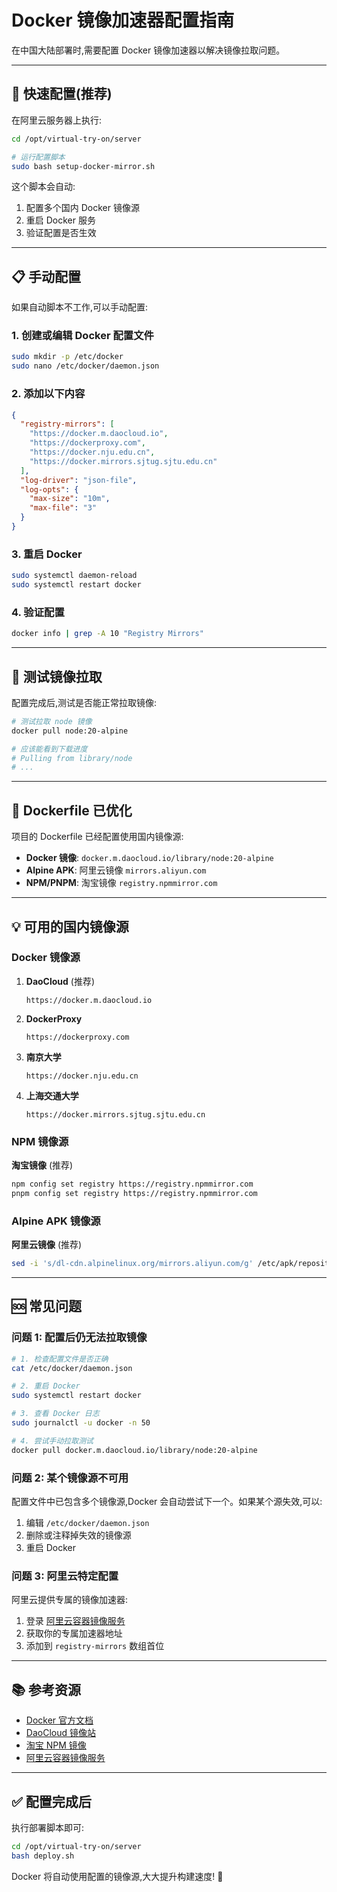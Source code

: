 # Docker 镜像加速器配置指南

在中国大陆部署时,需要配置 Docker 镜像加速器以解决镜像拉取问题。

---

## 🚀 快速配置(推荐)

在阿里云服务器上执行:

```bash
cd /opt/virtual-try-on/server

# 运行配置脚本
sudo bash setup-docker-mirror.sh
```

这个脚本会自动:
1. 配置多个国内 Docker 镜像源
2. 重启 Docker 服务
3. 验证配置是否生效

---

## 📋 手动配置

如果自动脚本不工作,可以手动配置:

### 1. 创建或编辑 Docker 配置文件

```bash
sudo mkdir -p /etc/docker
sudo nano /etc/docker/daemon.json
```

### 2. 添加以下内容

```json
{
  "registry-mirrors": [
    "https://docker.m.daocloud.io",
    "https://dockerproxy.com",
    "https://docker.nju.edu.cn",
    "https://docker.mirrors.sjtug.sjtu.edu.cn"
  ],
  "log-driver": "json-file",
  "log-opts": {
    "max-size": "10m",
    "max-file": "3"
  }
}
```

### 3. 重启 Docker

```bash
sudo systemctl daemon-reload
sudo systemctl restart docker
```

### 4. 验证配置

```bash
docker info | grep -A 10 "Registry Mirrors"
```

---

## 🎯 测试镜像拉取

配置完成后,测试是否能正常拉取镜像:

```bash
# 测试拉取 node 镜像
docker pull node:20-alpine

# 应该能看到下载进度
# Pulling from library/node
# ...
```

---

## 🔧 Dockerfile 已优化

项目的 Dockerfile 已经配置使用国内镜像源:

- **Docker 镜像**: `docker.m.daocloud.io/library/node:20-alpine`
- **Alpine APK**: 阿里云镜像 `mirrors.aliyun.com`
- **NPM/PNPM**: 淘宝镜像 `registry.npmmirror.com`

---

## 💡 可用的国内镜像源

### Docker 镜像源

1. **DaoCloud** (推荐)
   ```
   https://docker.m.daocloud.io
   ```

2. **DockerProxy**
   ```
   https://dockerproxy.com
   ```

3. **南京大学**
   ```
   https://docker.nju.edu.cn
   ```

4. **上海交通大学**
   ```
   https://docker.mirrors.sjtug.sjtu.edu.cn
   ```

### NPM 镜像源

**淘宝镜像** (推荐)
```bash
npm config set registry https://registry.npmmirror.com
pnpm config set registry https://registry.npmmirror.com
```

### Alpine APK 镜像源

**阿里云镜像** (推荐)
```bash
sed -i 's/dl-cdn.alpinelinux.org/mirrors.aliyun.com/g' /etc/apk/repositories
```

---

## 🆘 常见问题

### 问题 1: 配置后仍无法拉取镜像

```bash
# 1. 检查配置文件是否正确
cat /etc/docker/daemon.json

# 2. 重启 Docker
sudo systemctl restart docker

# 3. 查看 Docker 日志
sudo journalctl -u docker -n 50

# 4. 尝试手动拉取测试
docker pull docker.m.daocloud.io/library/node:20-alpine
```

### 问题 2: 某个镜像源不可用

配置文件中已包含多个镜像源,Docker 会自动尝试下一个。如果某个源失效,可以:

1. 编辑 `/etc/docker/daemon.json`
2. 删除或注释掉失效的镜像源
3. 重启 Docker

### 问题 3: 阿里云特定配置

阿里云提供专属的镜像加速器:

1. 登录 [阿里云容器镜像服务](https://cr.console.aliyun.com/cn-hangzhou/instances/mirrors)
2. 获取你的专属加速器地址
3. 添加到 `registry-mirrors` 数组首位

---

## 📚 参考资源

- [Docker 官方文档](https://docs.docker.com/registry/recipes/mirror/)
- [DaoCloud 镜像站](https://www.daocloud.io/mirror)
- [淘宝 NPM 镜像](https://npmmirror.com/)
- [阿里云容器镜像服务](https://help.aliyun.com/document_detail/60750.html)

---

## ✅ 配置完成后

执行部署脚本即可:

```bash
cd /opt/virtual-try-on/server
bash deploy.sh
```

Docker 将自动使用配置的镜像源,大大提升构建速度! 🚀
